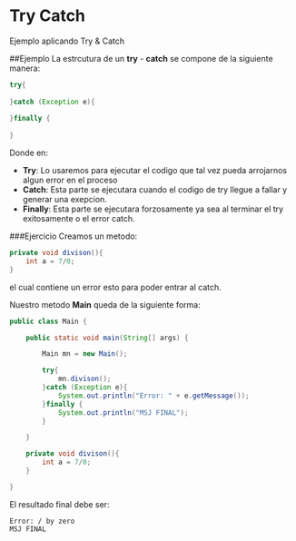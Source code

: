 # Try Catch
Ejemplo aplicando Try &amp; Catch

##Ejemplo
La estrcutura de un **try** - **catch** se compone de la siguiente manera:
```java
try{
    
}catch (Exception e){
    
}finally {
    
}
```
Donde en:
* **Try**: Lo usaremos para ejecutar el codigo que tal vez pueda arrojarnos algun error en el proceso
* **Catch**: Esta parte se ejecutara cuando el codigo de try llegue a fallar y generar una exepcion.
* **Finally**: Esta parte se ejecutara forzosamente ya sea al terminar el try exitosamente o el error catch.

###Ejercicio
Creamos un metodo:
```java
private void divison(){
    int a = 7/0;
}
```
el cual contiene un error esto para poder entrar al catch.

Nuestro metodo **Main** queda de la siguiente forma:
```java
public class Main {

    public static void main(String[] args) {

        Main mn = new Main();

	    try{
            mn.divison();
        }catch (Exception e){
            System.out.println("Error: " + e.getMessage());
        }finally {
            System.out.println("MSJ FINAL");
        }

    }

    private void divison(){
        int a = 7/0;
    }

}
```
El resultado final debe ser:
```
Error: / by zero
MSJ FINAL
```
